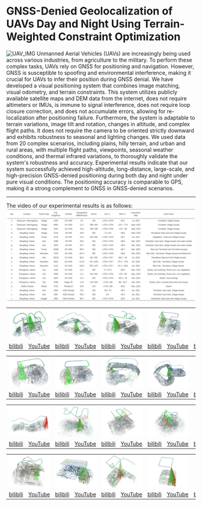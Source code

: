 # GNSS-Denied Geolocalization of UAVs Day and Night Using Terrain-Weighted Constraint Optimization
![UAV_IMG](https://github.com/YFS90/GNSS-Denied-UAV-Geolocalization/blob/main/Img/GIF.gif)
Unmanned Aerial Vehicles (UAVs) are increasingly being used across various industries, from agriculture to the military. To perform these complex tasks, UAVs rely on GNSS for positioning and navigation. However, GNSS is susceptible to spoofing and environmental interference, making it crucial for UAVs to infer their position during GNSS denial. 
We have developed a visual positioning system that combines image matching, visual odometry, and terrain constraints. This system utilizes publicly available satellite maps and DEM data from the internet, does not require altimeters or IMUs, is immune to signal interference, does not require loop closure correction, and does not accumulate errors, allowing for re-localization after positioning failure.
Furthermore, the system is adaptable to terrain variations, image tilt and rotation, changes in altitude, and complex flight paths. It does not require the camera to be oriented strictly downward and exhibits robustness to seasonal and lighting changes. We used data from 20 complex scenarios, including plains, hilly terrain, and urban and rural areas, with multiple flight paths, viewpoints, seasonal weather conditions, and thermal infrared variations, to thoroughly validate the system's robustness and accuracy. Experimental results indicate that our system successfully achieved high-altitude, long-distance, large-scale, and high-precision GNSS-denied positioning during both day and night under pure visual conditions. The positioning accuracy is comparable to GPS, making it a strong complement to GNSS in GNSS-denied scenarios.
***
The video of our experimental results is as follows: 
![UAV_IMG](https://github.com/YFS90/GNSS-Denied-UAV-Geolocalization/blob/main/Img/dataset.jpg)
<table>
      <tr>
	    <td colspan="2"><img src="https://github.com/YFS90/GNSS-Denied-UAV-Geolocalization/blob/main/Img/fig9(a).png" ></td>
	    <td colspan="2"><img src="https://github.com/YFS90/GNSS-Denied-UAV-Geolocalization/blob/main/Img/fig9(b).png" ></td>
	    <td colspan="2"><img src="https://github.com/YFS90/GNSS-Denied-UAV-Geolocalization/blob/main/Img/fig9(c).png" ></td> 
            <td colspan="2"><img src="https://github.com/YFS90/GNSS-Denied-UAV-Geolocalization/blob/main/Img/fig9(d).png" ></td>
	    <td colspan="2"><img src="https://github.com/YFS90/GNSS-Denied-UAV-Geolocalization/blob/main/Img/fig9(e).png" ></td> 
      </tr >
      <tr >
	    <td><a href="https://www.bilibili.com/video/BV1kxeDeoE8S/">bilibili</a></td>
	    <td><a href="https://www.youtube.com/watch?v=fPJIgGNBVmI">YouTube</a></td>
            <td><a href="https://www.bilibili.com/video/BV1yHeDe8Ei5/">bilibili</a></td>
	    <td><a href="https://www.youtube.com/watch?v=5PFNv3vl4oA">YouTube</a></td>
            <td><a href="https://www.bilibili.com/video/BV1yHeDe8ESg/">bilibili</a></td>
	    <td><a href="https://www.youtube.com/watch?v=xGRafWdadu8">YouTube</a></td>
            <td><a href="https://www.bilibili.com/video/BV1E4421S7zN/">bilibili</a></td>
	    <td><a href="https://www.youtube.com/watch?v=WIEuoXP8b20">YouTube</a></td>
            <td><a href="https://www.bilibili.com/video/BV1j4421S7aA/">bilibili</a></td>
	    <td><a href="https://www.youtube.com/watch?v=y4Upp6I6Mxk">YouTube</a></td>
	</tr>
      <table>
      <tr>
	    <td colspan="2"><img src="https://github.com/YFS90/GNSS-Denied-UAV-Geolocalization/blob/main/Img/fig9(f).png" ></td>
	    <td colspan="2"><img src="https://github.com/YFS90/GNSS-Denied-UAV-Geolocalization/blob/main/Img/fig9(g).png" ></td>
	    <td colspan="2"><img src="https://github.com/YFS90/GNSS-Denied-UAV-Geolocalization/blob/main/Img/fig9(h).png" ></td> 
            <td colspan="2"><img src="https://github.com/YFS90/GNSS-Denied-UAV-Geolocalization/blob/main/Img/fig9(i).png" ></td>
	    <td colspan="2"><img src="https://github.com/YFS90/GNSS-Denied-UAV-Geolocalization/blob/main/Img/fig9(j).png" ></td> 
      </tr >
      <tr >
	    <td><a href="https://www.bilibili.com/video/BV1cS421d7C5/">bilibili</a></td>
	    <td><a href="https://www.youtube.com/watch?v=U9bZTNfxcu8">YouTube</a></td>
            <td><a href="https://www.bilibili.com/video/BV1RZ421N7Pw/">bilibili</a></td>
	    <td><a href="https://www.youtube.com/watch?v=zP8SmrBvJ08">YouTube</a></td>
            <td><a href="https://www.bilibili.com/video/BV1Yw4m1k7ex/">bilibili</a></td>
	    <td><a href="https://www.youtube.com/watch?v=l2Gueg5JkV4">YouTube</a></td>
            <td><a href="https://www.bilibili.com/video/BV1AM4m117c2/">bilibili</a></td>
	    <td><a href="https://www.youtube.com/watch?v=tHGzH-Od5gc">YouTube</a></td>
            <td><a href="https://www.bilibili.com/video/BV18x4y147kb/">bilibili</a></td>
	    <td><a href="https://www.youtube.com/watch?v=H5cZ3MIuNlg&t=2s">YouTube</a></td>
	</tr>
        <table>
      <tr>
	    <td colspan="2"><img src="https://github.com/YFS90/GNSS-Denied-UAV-Geolocalization/blob/main/Img/fig9(k).png" ></td>
	    <td colspan="2"><img src="https://github.com/YFS90/GNSS-Denied-UAV-Geolocalization/blob/main/Img/fig9(l).png" ></td>
	    <td colspan="2"><img src="https://github.com/YFS90/GNSS-Denied-UAV-Geolocalization/blob/main/Img/fig9(m).png" ></td> 
            <td colspan="2"><img src="https://github.com/YFS90/GNSS-Denied-UAV-Geolocalization/blob/main/Img/fig9(n).png" ></td>
	    <td colspan="2"><img src="https://github.com/YFS90/GNSS-Denied-UAV-Geolocalization/blob/main/Img/fig9(o).png" ></td>
      </tr >
      <tr >
	    <td><a href="https://www.bilibili.com/video/BV1Hn4y1f7Mc/">bilibili</a></td>
	    <td><a href="https://www.bilibili.com">YouTube</a></td>
            <td><a href="https://www.bilibili.com/video/BV19y411i7z7/">bilibili</a></td>
	    <td><a href="https://www.bilibili.com">YouTube</a></td>
            <td><a href="https://www.bilibili.com/video/BV1ar421K7ik/">bilibili</a></td>
	    <td><a href="https://www.bilibili.com">YouTube</a></td>
            <td><a href="https://www.bilibili.com/video/BV151421t79s/">bilibili</a></td>
	    <td><a href="https://www.bilibili.com">YouTube</a></td>
            <td><a href="https://www.bilibili.com/video/BV1BS421X7Jy/">bilibili</a></td>
	    <td><a href="https://www.bilibili.com">YouTube</a></td>
	</tr>
        <table>
      <tr>
	    <td colspan="2"><img src="https://github.com/YFS90/GNSS-Denied-UAV-Geolocalization/blob/main/Img/fig9(p).png" ></td>
	    <td colspan="2"><img src="https://github.com/YFS90/GNSS-Denied-UAV-Geolocalization/blob/main/Img/fig9(q).png" ></td>
	    <td colspan="2"><img src="https://github.com/YFS90/GNSS-Denied-UAV-Geolocalization/blob/main/Img/fig9(r).png" ></td> 
            <td colspan="2"><img src="https://github.com/YFS90/GNSS-Denied-UAV-Geolocalization/blob/main/Img/fig9(s).png" ></td>
	    <td colspan="2"><img src="https://github.com/YFS90/GNSS-Denied-UAV-Geolocalization/blob/main/Img/fig9(t).png" ></td>
      </tr >
      <tr >
	    <td><a href="https://www.bilibili.com/video/BV1AW421R7iw/">bilibili</a></td>
	    <td><a href="https://www.bilibili.com">YouTube</a></td>
            <td><a href="https://www.bilibili.com/video/BV1XH4y1c7kw/">bilibili</a></td>
	    <td><a href="https://www.bilibili.com">YouTube</a></td>
            <td><a href="https://www.bilibili.com/video/BV1K142187NU/">bilibili</a></td>
	    <td><a href="https://www.bilibili.com">YouTube</a></td>
            <td><a href="https://www.bilibili.com/video/BV13b421J7m8/">bilibili</a></td>
	    <td><a href="https://www.bilibili.com">YouTube</a></td>
            <td><a href="https://www.bilibili.com/video/BV19f421v7Ni/">bilibili</a></td>
	    <td><a href="https://www.bilibili.com">YouTube</a></td>
	</tr>
</table>


